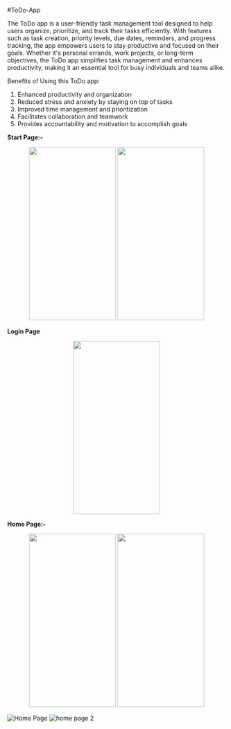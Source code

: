 #ToDo-App

The ToDo app is a user-friendly task management tool designed to help users organize, prioritize, and track their tasks efficiently. With features such as task creation, priority levels, due dates, reminders, and progress tracking, the app empowers users to stay productive and focused on their goals. Whether it's personal errands, work projects, or long-term objectives, the ToDo app simplifies task management and enhances productivity, making it an essential tool for busy individuals and teams alike.

Benefits of Using this ToDo app:
<ol>
<li>Enhanced productivity and organization</li>
<li>Reduced stress and anxiety by staying on top of tasks</li>
<li>Improved time management and prioritization</li>
<li>Facilitates collaboration and teamwork</li>
<li>Provides accountability and motivation to accomplish goals</li>
</ol>







**Start Page:-**

<p align="center">
  <img src="https://user-images.githubusercontent.com/98186477/187093612-15379abb-8ff4-4a84-9603-d86b6e3845d4.jpg" width="200" height="400" />

  <img src="https://user-images.githubusercontent.com/98186477/187093612-15379abb-8ff4-4a84-9603-d86b6e3845d4.jpg" width="200" height="400" />
</p>

**Login Page**

<p align="center">
    <img src="https://user-images.githubusercontent.com/98186477/187093612-15379abb-8ff4-4a84-9603-d86b6e3845d4.jpg" width="200" height="400" />
</p>


**Home Page:-**


<p align="center">
  <img src="https://github.com/Rohit-Varshney001/ToDo-/assets/98186477/590d059d-2011-4e4a-afc5-11a0d562accf" width="200" height="400"   />
  <img src="https://user-images.githubusercontent.com/98186477/187093650-8330f444-20db-4f70-a45e-a7e1382a32f2.jpg" width="200" height="400"   />
</p>




![Home Page](https://github.com/Rohit-Varshney001/ToDo-/assets/98186477/590d059d-2011-4e4a-afc5-11a0d562accf)
![home page 2](https://github.com/Rohit-Varshney001/ToDo-/assets/98186477/38a1ca85-052f-4099-8173-36d608ed34dc)
